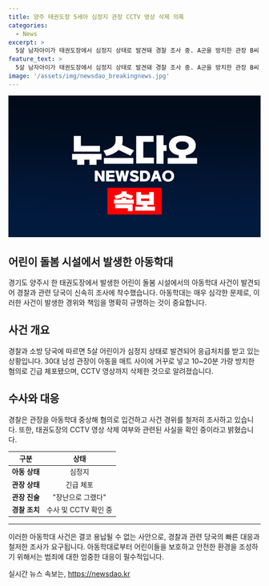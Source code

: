 ```yaml
---
title: 양주 태권도장 5세아 심정지 관장 CCTV 영상 삭제 의혹
categories:
  - News
excerpt: >
  5살 남자아이가 태권도장에서 심정지 상태로 발견돼 경찰 조사 중. A군을 방치한 관장 B씨 긴급체포, CCTV 영상 삭제 의혹. 아동학대 중상해 혐의로 조사 중. A군은 중환자실에서 치료 중이지만 의식 회복 안됨. 
feature_text: >
  5살 남자아이가 태권도장에서 심정지 상태로 발견돼 경찰 조사 중. A군을 방치한 관장 B씨 긴급체포, CCTV 영상 삭제 의혹. 아동학대 중상해 혐의로 조사 중. A군은 중환자실에서 치료 중이지만 의식 회복 안됨. 
image: '/assets/img/newsdao_breakingnews.jpg'
---
```


<p><img src="/assets/img/newsdao_breakingnews.jpg" alt="flaretime 속보" /></p>

<h2 data-ke-size="size26">어린이 돌봄 시설에서 발생한 아동학대</h2>

<p data-ke-size="size16">경기도 양주시 한 태권도장에서 발생한 어린이 돌봄 시설에서의 아동학대 사건이 발견되어 경찰과 관련 당국이 신속히 조사에 착수했습니다. 아동학대는 매우 심각한 문제로, 이러한 사건이 발생한 경위와 책임을 명확히 규명하는 것이 중요합니다.</p>

<h2 data-ke-size="size24">사건 개요</h2>

<p data-ke-size="size16">경찰과 소방 당국에 따르면 5살 어린이가 심정지 상태로 발견되어 응급처치를 받고 있는 상황입니다. 30대 남성 관장이 아동을 매트 사이에 거꾸로 넣고 10~20분 가량 방치한 혐의로 긴급 체포됐으며, CCTV 영상까지 삭제한 것으로 알려졌습니다.</p>

<h2 data-ke-size="size24">수사와 대응</h2>

<p data-ke-size="size16">경찰은 관장을 아동학대 중상해 혐의로 입건하고 사건 경위를 철저히 조사하고 있습니다. 또한, 태권도장의 CCTV 영상 삭제 여부와 관련된 사실을 확인 중이라고 밝혔습니다.</p>

<table>
    <thead>
        <tr>
            <th style="text-align: center;">구분</th>
            <th style="text-align: center;">상태</th>
        </tr>
    </thead>
    <tbody>
        <tr>
            <td style="text-align: center;"><b>아동 상태</b></td>
            <td style="text-align: center;">심정지</td>
        </tr>
        <tr>
            <td style="text-align: center;"><b>관장 상태</b></td>
            <td style="text-align: center;">긴급 체포</td>
        </tr>
        <tr>
            <td style="text-align: center;"><b>관장 진술</b></td>
            <td style="text-align: center;">"장난으로 그랬다"</td>
        </tr>
        <tr>
            <td style="text-align: center;"><b>경찰 조치</b></td>
            <td style="text-align: center;">수사 및 CCTV 확인 중</td>
        </tr>
    </tbody>
</table>

<hr>

<p data-ke-size="size16">이러한 아동학대 사건은 결코 용납될 수 없는 사안으로, 경찰과 관련 당국의 빠른 대응과 철저한 조사가 요구됩니다. 아동학대로부터 어린이들을 보호하고 안전한 환경을 조성하기 위해서는 범죄에 대한 엄중한 대응이 필수적입니다.</p>
실시간 뉴스 속보는, <a href="https://newsdao.kr" rel="dofollow">https://newsdao.kr</a>


